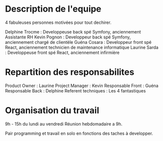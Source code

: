 # Description de l'equipe

4 fabuleuses personnes motivées pour tout dechirer.

Delphine Trocme : Developpeuse back spé Symfony, anciennement Assistante RH 
Kevin Pognon : Developpeur back spé Symfony, anciennement chargé de clientèle
Guéna Cosara : Developpeur front spé React, anciennement technicien de maintenance informatique
Laurine Sarda : Developpeuse front spé React, anciennement infirmière

# Repartition des responsabilites

Product Owner : Laurine
Project Manager : Kevin
Responsable Front : Guéna
Responsable Back : Delphine 
Referent techniques : Les 4 fantastiques


# Organisation du travail 

9h - 15h du lundi au vendredi
Réunion hebdomadaire a 9h. 

Pair programming et travail en solo en fonctions des taches à developper. 
